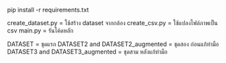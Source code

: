 pip install -r requirements.txt

create_dataset.py = ใช้สร้าง dataset จากกล้อง
create_csv.py = ใช้แปลงไฟล์ภาพเป็น csv
main.py = รันโค้ดหลัก


DATASET = ชุดแรก
DATASET2 and DATASET2_augmented = ชุดสอง ก่อนแก้ท่ามือ
DATASET3 and DATASET3_augmented = ชุดสาม หลังแก้ท่ามือ